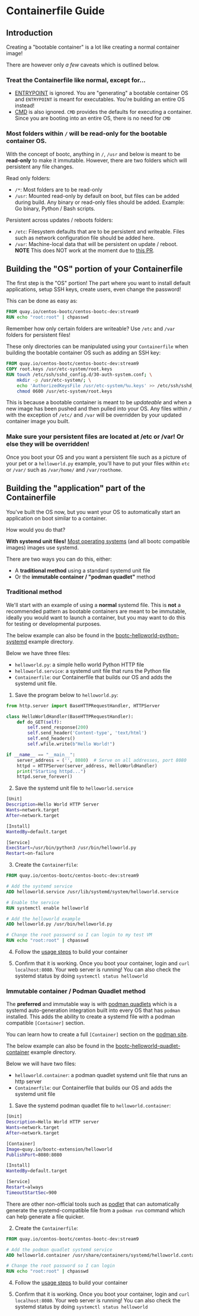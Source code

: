 # Containerfile Guide

## Introduction

Creating a "bootable container" is a lot like creating a normal container image!

There are however only *a few* caveats which is outlined below.

### Treat the Containerfile like normal, except for...

* [ENTRYPOINT](https://github.com/containers/common/blob/4b53eca53c7a03b98161ae1727f4196517f5fcbc/docs/Containerfile.5.md?plain=1#L405) is ignored. You are "generating" a bootable container OS and `ENTRYPOINT` is meant for executables. You're building an entire OS instead!
* [CMD](https://github.com/containers/common/blob/4b53eca53c7a03b98161ae1727f4196517f5fcbc/docs/Containerfile.5.md?plain=1#L257) is also ignored. `CMD` provides the defaults for executing a container. Since you are booting into an entire OS, there is no need for `CMD`

### Most folders within `/` will be read-only for the bootable container OS.

With the concept of bootc, anything in `/`, `/usr` and below is meant to be **read-only** to make it immutable. However, there are two folders which will persistent any file changes.

Read only folders:
- `/*`: Most folders are to be read-only
- `/usr`: Mounted read-only by default on boot, but files can be added during build. Any binary or read-only files should be added. Example: Go binary, Python / Bash scripts.

Persistent across updates / reboots folders:
- `/etc`: Filesystem defaults that are to be persistent and writeable. Files such as network configuration file should be added here.
- `/var`: Machine-local data that will be persistent on update / reboot. **NOTE** This does NOT work at the moment due to [this PR](https://github.com/CentOS/centos-bootc/pull/186).

## Building the "OS" portion of your Containerfile

The first step is the "OS" portion! The part where you want to install default applications, setup SSH keys, create users, even change the password!

This can be done as easy as:

```Dockerfile
FROM quay.io/centos-bootc/centos-bootc-dev:stream9
RUN echo "root:root" | chpasswd
```

Remember how only certain folders are writeable? Use `/etc` and `/var` folders for persistent files!

These only directories can be manipulated using your `Containerfile` when building the bootable container OS such as adding an SSH key:

```Dockerfile
FROM quay.io/centos-bootc/centos-bootc-dev:stream9
COPY root.keys /usr/etc-system/root.keys
RUN touch /etc/ssh/sshd_config.d/30-auth-system.conf; \
    mkdir -p /usr/etc-system/; \
    echo 'AuthorizedKeysFile /usr/etc-system/%u.keys' >> /etc/ssh/sshd_config.d/30-auth-system.conf; \
    chmod 0600 /usr/etc-system/root.keys
```

This is because a bootable container is meant to be *updateable* and when a new image has been pushed and then pulled into your OS. Any files within `/` with the exception of `/etc/` and `/var` will be overridden by your updated container image you built.

### **Make sure your persistent files are located at /etc or /var! Or else they will be overridden!**

Once you boot your OS and you want a persistent file such as a picture of your pet or a `helloworld.py` example, you'll have to put your files within `etc` or `/var/` such as `/var/home/` and `/var/roothome`.

## Building the "application" part of the Containerfile

You've built the OS now, but you want your OS to automatically start an application on boot similar to a container.

How would you do that?

**With systemd unit files!** [Most operating systems](https://en.wikipedia.org/wiki/Systemd#Adoption) (and all bootc compatible images) images use systemd.

There are two ways you can do this, either:
* A **traditional method** using a standard systemd unit file
* Or the **immutable container / "podman quadlet"** method

### Traditional method


We'll start with an example of using a **normal** systemd file. This is **not** a recommended pattern as bootable containers are meant to be immutable, ideally you would want to launch a container, but you may want to do this for testing or developmental purposes.

The below example can also be found in the [bootc-helloworld-python-systemd](/examples/bootc-helloworld-python-systemd/) example directory.

Below we have three files:
- `helloworld.py`: a simple hello world Python HTTP file
- `helloworld.service`: a systemd unit file that runs the Python file
- `Containerfile`: our Containerfile that builds our OS and adds the systemd unit file.

1. Save the program below to `helloworld.py`:

```py
from http.server import BaseHTTPRequestHandler, HTTPServer

class HelloWorldHandler(BaseHTTPRequestHandler):
    def do_GET(self):
        self.send_response(200)
        self.send_header('Content-type', 'text/html')
        self.end_headers()
        self.wfile.write(b"Hello World!")

if __name__ == "__main__":
    server_address = ('', 8080)  # Serve on all addresses, port 8080
    httpd = HTTPServer(server_address, HelloWorldHandler)
    print("Starting httpd...")
    httpd.serve_forever()
```

2. Save the systemd unit file to `helloworld.service`

```sh
[Unit]
Description=Hello World HTTP Server
Wants=network.target
After=network.target

[Install]
WantedBy=default.target

[Service]
ExecStart=/usr/bin/python3 /usr/bin/helloworld.py
Restart=on-failure
```

3. Create the `Containerfile`:

```Dockerfile
FROM quay.io/centos-bootc/centos-bootc-dev:stream9

# Add the systemd service
ADD helloworld.service /usr/lib/systemd/system/helloworld.service

# Enable the service
RUN systemctl enable helloworld

# Add the helloworld example
ADD helloworld.py /usr/bin/helloworld.py

# Change the root password so I can login to my test VM
RUN echo "root:root" | chpasswd
```

4. Follow the [usage steps](https://github.com/containers/podman-desktop-extension-bootc?tab=readme-ov-file#usage) to build your container

5. Confirm that it is working. Once you boot your container, login and `curl localhost:8080`. Your web server is running! You can also check the systemd status by doing `systemctl status helloworld`

### Immutable container / Podman Quadlet method

The **preferred** and immutable way is with [podman quadlets](https://docs.podman.io/en/latest/markdown/podman-systemd.unit.5.html) which is a systemd auto-generation integration built into every OS that has `podman` installed. This adds the ability to create a systemd file with a podman compatible `[Container]` section. 

You can learn how to create a full `[Container]` section on the [podman site](https://docs.podman.io/en/latest/markdown/podman-systemd.unit.5.html).

The below example can also be found in the [bootc-helloworld-quadlet-container](/examples/bootc-helloworld-quadlet-container/) example directory.

Below we will have two files:
- `helloworld.container`: a podman quadlet systemd unit file that runs an http server
- `Containerfile`: our Containerfile that builds our OS and adds the systemd unit file

1. Save the systemd podman quadlet file to `helloworld.container`:

```sh
[Unit]
Description=Hello World HTTP server
Wants=network.target
After=network.target

[Container]
Image=quay.io/bootc-extension/helloworld
PublishPort=8080:8080

[Install]
WantedBy=default.target

[Service]
Restart=always
TimeoutStartSec=900
```

There are other non-official tools such as [podlet](https://github.com/k9withabone/podlet) that can automatically generate the systemd-compatible file from a `podman run` command which can help generate a file quicker.

2. Create the `Containerfile`:

```Dockerfile
FROM quay.io/centos-bootc/centos-bootc-dev:stream9

# Add the podman quadlet systemd service
ADD helloworld.container /usr/share/containers/systemd/helloworld.container

# Change the root password so I can login
RUN echo "root:root" | chpasswd
```

4. Follow the [usage steps](https://github.com/containers/podman-desktop-extension-bootc?tab=readme-ov-file#usage) to build your container

5. Confirm that it is working. Once you boot your container, login and `curl localhost:8080`. Your web server is running! You can also check the systemd status by doing `systemctl status helloworld`